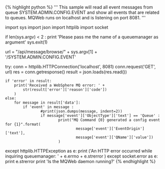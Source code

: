 {% highlight python %}
'''
 This sample will read all event messages from queue SYSTEM.ADMIN.CONFIG.EVENT
 and show all events that are related to queues.
 MQWeb runs on localhost and is listening on port 8081. 
'''

import sys
import json
import httplib
import socket

if len(sys.argv) < 2 :
	print 'Please pass me the name of a queuemanager as argument'
	sys.exit(1)

url = "/api/message/browse/" + sys.argv[1] + '/SYSTEM.ADMIN.CONFIG.EVENT'

try:
	conn = httplib.HTTPConnection('localhost', 8081)
	conn.request('GET', url)
	res = conn.getresponse()
	result = json.loads(res.read())

	if 'error' in result:
		print('Received a WebSphere MQ error: ' +	
			str(result['error']['reason']['code'])
		)
	else:
		for message in result['data']:
			if 'event' in message :
					#print(json.dumps(message, indent=2))
					if message['event']['ObjectType']['text'] == 'Queue' :
							print("MQ Command {0} generated a config event for {1}".format(
									message['event']['EventOrigin']['text'], 
									message['event']['QName']['value'])
							)
except httplib.HTTPException as e:
	print ('An HTTP error occurred while inquiring queuemanager: ' +
		e.errno + e.strerror
	)
except socket.error as e:
	print e.strerror
	print 'Is the MQWeb daemon running?'
{% endhighlight %}
